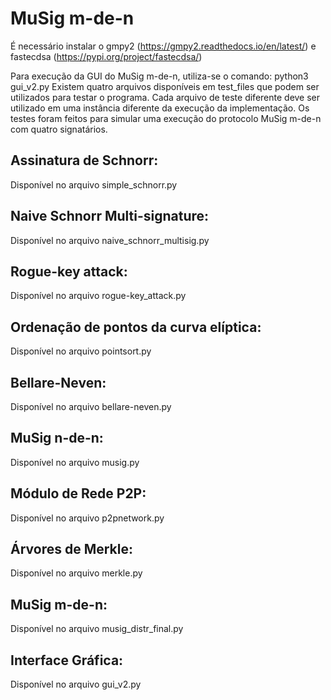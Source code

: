 # MuSig m-de-n

É necessário instalar o gmpy2 (https://gmpy2.readthedocs.io/en/latest/) e fastecdsa (https://pypi.org/project/fastecdsa/)

Para execução da GUI do MuSig m-de-n, utiliza-se o comando: python3 gui_v2.py
Existem quatro arquivos disponíveis em test_files que podem ser utilizados para testar o programa. Cada arquivo de teste diferente deve ser utilizado em uma instância diferente da execução da implementação. Os testes foram feitos para simular uma execução do protocolo MuSig m-de-n com quatro signatários.

## Assinatura de Schnorr:
Disponível no arquivo simple_schnorr.py

## Naive Schnorr Multi-signature:
Disponível no arquivo naive_schnorr_multisig.py

## Rogue-key attack:
Disponível no arquivo rogue-key_attack.py 

## Ordenação de pontos da curva elíptica:
Disponível no arquivo pointsort.py

## Bellare-Neven:
Disponível no arquivo bellare-neven.py

## MuSig n-de-n:
Disponível no arquivo musig.py

## Módulo de Rede P2P:
Disponível no arquivo p2pnetwork.py

## Árvores de Merkle:
Disponível no arquivo merkle.py

## MuSig m-de-n:
Disponível no arquivo musig_distr_final.py

## Interface Gráfica:
Disponível no arquivo gui_v2.py

